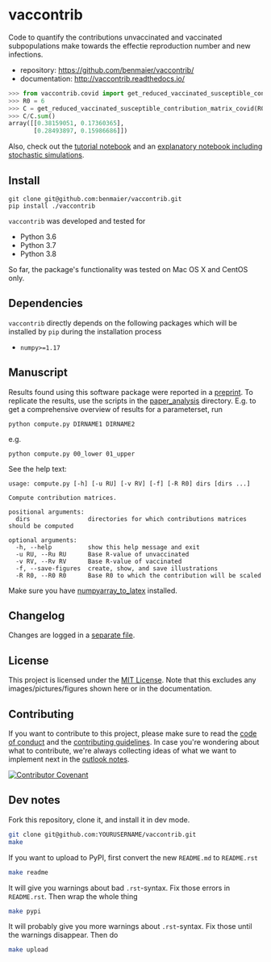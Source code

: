 # vaccontrib

Code to quantify the contributions unvaccinated and vaccinated subpopulations make towards the effectie reproduction number and new infections.

* repository: https://github.com/benmaier/vaccontrib/
* documentation: http://vaccontrib.readthedocs.io/

```python
>>> from vaccontrib.covid import get_reduced_vaccinated_susceptible_contribution_matrix_covid
>>> R0 = 6
>>> C = get_reduced_vaccinated_susceptible_contribution_matrix_covid(R0,variant='delta')
>>> C/C.sum()
array([[0.38159051, 0.17360365],
       [0.28493897, 0.15986686]])
```

Also, check out the [tutorial notebook](https://github.com/benmaier/vaccontrib/blob/main/cookbook/notebooks/covid_examples.ipynb) and an [explanatory notebook including stochastic simulations](https://github.com/benmaier/vaccontrib/blob/main/cookbook/notebooks/first_examples.ipynb).

## Install


    git clone git@github.com:benmaier/vaccontrib.git
    pip install ./vaccontrib

`vaccontrib` was developed and tested for 

* Python 3.6
* Python 3.7
* Python 3.8

So far, the package's functionality was tested on Mac OS X and CentOS only.

## Dependencies

`vaccontrib` directly depends on the following packages which will be installed by `pip` during the installation process

* `numpy>=1.17`

## Manuscript

Results found using this software package were reported in a [preprint](https://medrxiv.org/cgi/content/short/2021.11.24.21266831v1). To replicate the results, use the scripts in the [paper\_analysis](https://github.com/benmaier/vaccontrib/tree/main/paper_analysis) directory. E.g. to get a comprehensive overview of results for a parameterset, run 

    python compute.py DIRNAME1 DIRNAME2

e.g.

    python compute.py 00_lower 01_upper
 
See the help text:

    usage: compute.py [-h] [-u RU] [-v RV] [-f] [-R R0] dirs [dirs ...]
    
    Compute contribution matrices.
    
    positional arguments:
      dirs                directories for which contributions matrices should be computed
    
    optional arguments:
      -h, --help          show this help message and exit
      -u RU, --Ru RU      Base R-value of unvaccinated
      -v RV, --Rv RV      Base R-value of vaccinated
      -f, --save-figures  create, show, and save illustrations
      -R R0, --R0 R0      Base R0 to which the contribution will be scaled
    

Make sure you have [numpyarray_to_latex](https://github.com/benmaier/numpyarray_to_latex) installed.

## Changelog

Changes are logged in a [separate file](https://github.com/benmaier/vaccontrib/blob/main/CHANGELOG.md).

## License

This project is licensed under the [MIT License](https://github.com/benmaier/vaccontrib/blob/main/LICENSE).
Note that this excludes any images/pictures/figures shown here or in the documentation.

## Contributing

If you want to contribute to this project, please make sure to read the [code of conduct](https://github.com/benmaier/vaccontrib/blob/main/CODE_OF_CONDUCT.md) and the [contributing guidelines](https://github.com/benmaier/vaccontrib/blob/main/CONTRIBUTING.md). In case you're wondering about what to contribute, we're always collecting ideas of what we want to implement next in the [outlook notes](https://github.com/benmaier/vaccontrib/blob/main/OUTLOOK.md).

[![Contributor Covenant](https://img.shields.io/badge/Contributor%20Covenant-v1.4%20adopted-ff69b4.svg)](code-of-conduct.md)

## Dev notes

Fork this repository, clone it, and install it in dev mode.

```bash
git clone git@github.com:YOURUSERNAME/vaccontrib.git
make
```

If you want to upload to PyPI, first convert the new `README.md` to `README.rst`

```bash
make readme
```

It will give you warnings about bad `.rst`-syntax. Fix those errors in `README.rst`. Then wrap the whole thing 

```bash
make pypi
```

It will probably give you more warnings about `.rst`-syntax. Fix those until the warnings disappear. Then do

```bash
make upload
```
